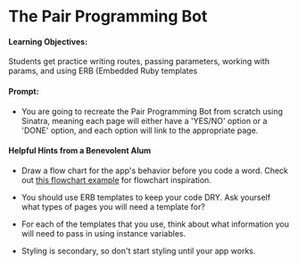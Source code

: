 # The Pair Programming Bot

#### Learning Objectives:

Students get practice writing routes, passing parameters, working with params, and using ERB (Embedded Ruby templates

#### Prompt:

- You are going to recreate the Pair Programming Bot from scratch using Sinatra, meaning each page will either have a 'YES/NO' option or a 'DONE' option, and each option will link to the appropriate page. 

#### Helpful Hints from a Benevolent Alum

- Draw a flow chart for the app's behavior before you code a word. Check out [this flowchart example](https://c1.staticflickr.com/9/8160/7214525854_733237dd83_z.jpg) for flowchart inspiration.

- You should use ERB templates to keep your code DRY. Ask yourself what types of pages you will need a template for?

- For each of the templates that you use, think about what information you will need to pass in using instance variables.

- Styling is secondary, so don't start styling until your app works.
